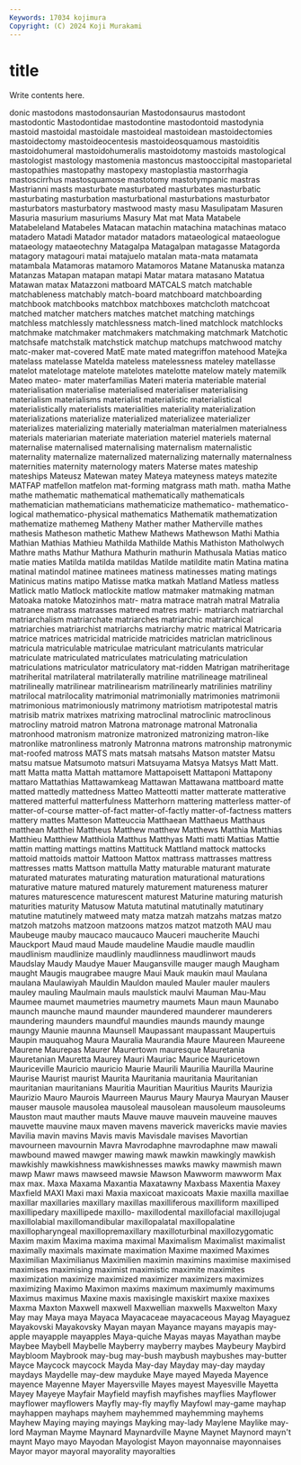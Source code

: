 ```yaml
---
Keywords: 17034 kojimura
Copyright: (C) 2024 Koji Murakami
---
```


# title

Write contents here.



donic mastodons mastodonsaurian Mastodonsaurus
mastodont mastodontic Mastodontidae mastodontine mastodontoid mastodynia mastoid mastoidal mastoidale mastoideal
mastoidean mastoidectomies mastoidectomy mastoideocentesis mastoideosquamous mastoiditis mastoidohumeral mastoidohumeralis mastoidotomy mastoids
mastological mastologist mastology mastomenia mastoncus mastooccipital mastoparietal mastopathies mastopathy mastopexy
mastoplastia mastorrhagia mastoscirrhus mastosquamose mastotomy mastotympanic mastras Mastrianni masts masturbate
masturbated masturbates masturbatic masturbating masturbation masturbational masturbations masturbator masturbators masturbatory
mastwood masty masu Masulipatam Masuren Masuria masurium masuriums Masury Mat
mat Mata Matabele Matabeleland Matabeles Matacan matachin matachina matachinas mataco
matadero Matadi Matador matador matadors mataeological mataeologue mataeology mataeotechny Matagalpa
Matagalpan matagasse Matagorda matagory matagouri matai matajuelo matalan mata-mata matamata
matambala Matamoras matamoro Matamoros Matane Matanuska matanza Matanzas Matapan matapan
matapi Matar matara matasano Matatua Matawan matax Matazzoni matboard MATCALS
match matchable matchableness matchably match-board matchboard matchboarding matchbook matchbooks matchbox
matchboxes matchcloth matchcoat matched matcher matchers matches matchet matching matchings
matchless matchlessly matchlessness match-lined matchlock matchlocks matchmake matchmaker matchmakers matchmaking
matchmark Matchotic matchsafe matchstalk matchstick matchup matchups matchwood matchy matc-maker
mat-covered MatE mate mated mategriffon matehood Matejka matelass matelasse Matelda
mateless matelessness mateley matellasse matelot matelotage matelote matelotes matelotte matelow
mately matemilk Mateo mateo- mater materfamilias Materi materia materiable material
materialisation materialise materialised materialiser materialising materialism materialisms materialist materialistic materialistical
materialistically materialists materialities materiality materialization materializations materialize materialized materializee materializer
materializes materializing materially materialman materialmen materialness materials materiarian materiate materiation
materiel materiels maternal maternalise maternalised maternalising maternalism maternalistic maternality maternalize
maternalized maternalizing maternally maternalness maternities maternity maternology maters Materse mates
mateship mateships Mateusz Matewan matey Mateya mateyness mateys matezite MATFAP
matfellon matfelon mat-forming matgrass math math. matha Mathe mathe mathematic
mathematical mathematically mathematicals mathematician mathematicians mathematicize mathematico- mathematico-logical mathematico-physical mathematics
Mathematik mathematization mathematize mathemeg Matheny Mather mather Matherville mathes mathesis
Matheson mathetic Mathew Mathews Mathewson Mathi Mathia Mathian Mathias Mathieu
Mathilda Mathilde Mathis Mathiston Matholwych Mathre maths Mathur Mathura Mathurin
mathurin Mathusala Matias matico matie maties Matilda matilda matildas Matilde
matildite matin Matina matina matinal matindol matinee matinees matiness matinesses
mating matings Matinicus matins matipo Matisse matka matkah Matland Matless
matless Matlick matlo Matlock matlockite matlow matmaker matmaking matman Matoaka
matoke Matozinhos matr- matra matrace matrah matral Matralia matranee matrass
matrasses matreed matres matri- matriarch matriarchal matriarchalism matriarchate matriarches matriarchic
matriarchical matriarchies matriarchist matriarchs matriarchy matric matrical Matricaria matrice matrices
matricidal matricide matricides matriclan matriclinous matricula matriculable matriculae matriculant matriculants
matricular matriculate matriculated matriculates matriculating matriculation matriculations matriculator matriculatory mat-ridden
Matrigan matriheritage matriherital matrilateral matrilaterally matriline matrilineage matrilineal matrilineally matrilinear
matrilinearism matrilinearly matrilinies matriliny matrilocal matrilocality matrimonial matrimonially matrimonies matrimonii
matrimonious matrimoniously matrimony matriotism matripotestal matris matrisib matrix matrixes matrixing
matroclinal matroclinic matroclinous matrocliny matroid matron Matrona matronage matronal Matronalia
matronhood matronism matronize matronized matronizing matron-like matronlike matronliness matronly Matronna
matrons matronship matronymic mat-roofed matross MATS mats matsah matsahs Matson
matster Matsu matsu matsue Matsumoto matsuri Matsuyama Matsya Matsys Matt
Matt. matt Matta matta Mattah mattamore Mattapoisett Mattaponi Mattapony mattaro
Mattathias Mattawamkeag Mattawan Mattawana mattboard matte matted mattedly mattedness Matteo
Matteotti matter matterate matterative mattered matterful matterfulness Matterhorn mattering matterless
matter-of matter-of-course matter-of-fact matter-of-factly matter-of-factness matters mattery mattes Matteson Matteuccia
Matthaean Matthaeus Matthaus matthean Matthei Mattheus Matthew matthew Matthews Matthia
Matthias Matthieu Matthiew Matthiola Matthus Matthyas Matti matti Mattias Mattie
mattin matting mattings mattins Mattituck Mattland mattock mattocks mattoid mattoids
mattoir Mattoon Mattox mattrass mattrasses mattress mattresses matts Mattson mattulla
Matty maturable maturant maturate maturated maturates maturating maturation maturational maturations
maturative mature matured maturely maturement matureness maturer matures maturescence maturescent
maturest Maturine maturing maturish maturities maturity Matusow Matuta matutinal matutinally
matutinary matutine matutinely matweed maty matza matzah matzahs matzas matzo
matzoh matzohs matzoon matzoons matzos matzot matzoth MAU mau Maubeuge
mauby maucaco maucauco Mauceri maucherite Mauchi Mauckport Maud maud Maude
maudeline Maudie maudle maudlin maudlinism maudlinize maudlinly maudlinness maudlinwort mauds
Maudslay Maudy Maudye Mauer Maugansville mauger maugh Maugham maught Maugis
maugrabee maugre Maui Mauk maukin maul Maulana maulana Maulawiyah Mauldin
Mauldon mauled Mauler mauler maulers mauley mauling Maulmain mauls maulstick
maulvi Mauman Mau-Mau Maumee maumet maumetries maumetry maumets Maun maun
Maunabo maunch maunche maund maunder maundered maunderer maunderers maundering maunders
maundful maundies maunds maundy maunge maungy Maunie maunna Maunsell Maupassant
maupassant Maupertuis Maupin mauquahog Maura Mauralia Maurandia Maure Maureen Maureene
Maurene Maurepas Maurer Maurertown mauresque Mauretania Mauretanian Mauretta Maurey Mauri
Mauriac Maurice Mauricetown Mauriceville Mauricio mauricio Maurie Maurili Maurilia Maurilla
Maurine Maurise Maurist maurist Maurita Mauritania mauritania Mauritanian mauritanian mauritanians
Mauritia Mauritian Mauritius Maurits Maurizia Maurizio Mauro Maurois Maurreen Maurus
Maury Maurya Mauryan Mauser mauser mausole mausolea mausoleal mausolean mausoleum
mausoleums Mauston maut mauther mauts Mauve mauve mauvein mauveine mauves
mauvette mauvine maux maven mavens maverick mavericks mavie mavies Mavilia
mavin mavins Mavis mavis Mavisdale mavises Mavortian mavourneen mavournin Mavra
Mavrodaphne mavrodaphne maw mawali mawbound mawed mawger mawing mawk mawkin
mawkingly mawkish mawkishly mawkishness mawkishnesses mawks mawky mawmish mawn mawp
Mawr maws mawseed mawsie Mawson Mawworm mawworm Max max max.
Maxa Maxama Maxantia Maxatawny Maxbass Maxentia Maxey Maxfield MAXI Maxi
maxi Maxia maxicoat maxicoats Maxie maxilla maxillae maxillar maxillaries maxillary
maxillas maxilliferous maxilliform maxilliped maxillipedary maxillipede maxillo- maxillodental maxillofacial maxillojugal
maxillolabial maxillomandibular maxillopalatal maxillopalatine maxillopharyngeal maxillopremaxillary maxilloturbinal maxillozygomatic Maxim maxim
Maxima maxima maximal Maximalism Maximalist maximalist maximally maximals maximate maximation
Maxime maximed Maximes Maximilian Maximilianus Maximilien maximin maximins maximise maximised
maximises maximising maximist maximistic maximite maximites maximization maximize maximized maximizer
maximizers maximizes maximizing Maximo Maximon maxims maximum maximumly maximums Maximus
maximus Maxine maxis maxisingle maxiskirt maxixe maxixes Maxma Maxton Maxwell
maxwell Maxwellian maxwells Maxwelton Maxy May may Maya maya Mayaca
Mayacaceae mayacaceous Mayag Mayaguez Mayakovski Mayakovsky Mayan mayan Mayance mayans
mayapis may-apple mayapple mayapples Maya-quiche Mayas mayas Mayathan maybe Maybee
Maybell Maybelle Mayberry mayberry maybes Maybeury Maybird Maybloom Maybrook may-bug
may-bush maybush maybushes may-butter Mayce Maycock maycock Mayda May-day Mayday
may-day mayday maydays Maydelle may-dew mayduke Maye mayed Mayeda Mayence
mayence Mayenne Mayer Mayersville Mayes mayest Mayesville Mayetta Mayey Mayeye
Mayfair Mayfield mayfish mayfishes mayflies Mayflower mayflower mayflowers Mayfly may-fly
mayfly Mayfowl may-game mayhap mayhappen mayhaps mayhem mayhemmed mayhemming mayhems
Mayhew Maying maying mayings Mayking may-lady Maylene Maylike may-lord Mayman
Mayme Maynard Maynardville Mayne Maynet Maynord mayn't maynt Mayo mayo
Mayodan Mayologist Mayon mayonnaise mayonnaises Mayor mayor mayoral mayorality mayoralties
